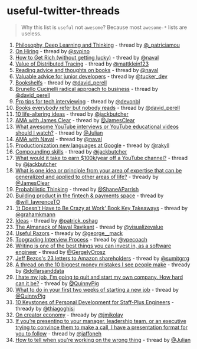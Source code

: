 # useful-twitter-threads

> Why this list is `useful` not `awesome`? 
> Because most `awesome-*` lists are useless.

1. [Philosophy, Deep Learning and Thinking](https://twitter.com/_patriciamou/status/1296654041569570819) - thread by [@_patriciamou](https://twitter.com/_patriciamou)
2. [On Hiring](https://twitter.com/svpino/status/1289431085525295105) - thread by [@svpino](https://twitter.com/svpino)
3. [How to Get Rich (without getting lucky)](https://twitter.com/naval/status/1002103360646823936) - thread by [@naval](https://twitter.com/naval)
4. [Value of Distributed Tracing](https://twitter.com/mattklein123/status/1049813556592406528) - thread by [@mattklein123](https://twitter.com/mattklein123)
5. [Reading advice and thoughts on books](https://twitter.com/AlexAndBooks_/status/1302811435760783362) - thread by [@naval](https://twitter.com/naval)
6. [Valuable advice for junior developers](https://twitter.com/tucker_dev/status/1306619121476362240) - thread by [@tucker_dev](https://twitter.com/tucker_dev)
7. [Bookshelfs](https://twitter.com/david_perell/status/1195009016054853632) - thread by [@david_perell](https://twitter.com/david_perell)
8. [Brunello Cucinelli radical approach to business](https://twitter.com/david_perell/status/1315426534900092929) - thread by [@david_perell](https://twitter.com/david_perell)
9. [Pro tips for tech interviewing](https://twitter.com/devonbl/status/1318944166651613185) - thread by [@devonbl](https://twitter.com/devonbl)
10. [Books everybody refer but nobody reads](https://twitter.com/david_perell/status/1303921481710219264) - thread by [@david_perell](https://twitter.com/david_perell)
11. [10 life-altering ideas](https://twitter.com/jackbutcher/status/1321216300409098243) - thread by [@jackbutcher](https://twitter.com/jackbutcher)
12. [AMA with James Clear](https://twitter.com/JamesClear/status/1321908884949372929) - thread by [@JamesClear](https://twitter.com/JamesClear)
13. [What awesome YouTube interviews or YouTube educational videos should I watch?](https://twitter.com/Julian/status/1322786111559589890) - thread by [@Julian](https://twitter.com/Julian)
14. [AMA with Naval](https://twitter.com/naval/status/1322759857980678145) - thread by [@naval](https://twitter.com/naval)
15. [Productionization new languages at Google](https://twitter.com/rakyll/status/1293026308524584960) - thread by [@rakyll](https://twitter.com/rakyll)
16. [Compounding skills](https://twitter.com/jackbutcher/status/1330183607034449920) - thread by [@jackbutcher](https://twitter.com/jackbutcher)
17. [What would it take to earn $100k/year off a YouTube channel?](https://twitter.com/jackbutcher/status/1330887410922741760) - thread by [@jackbutcher](https://twitter.com/jackbutcher)
18. [What is one idea or principle from your area of expertise that can be generalized and applied to other areas of life?](https://twitter.com/JamesClear/status/1332314862278615042) - thready by [@JamesClear](https://twitter.com/JamesClear)
19. [Probabilistic Thinking](https://twitter.com/ShaneAParrish/status/1332340450372575234) - thread by [@ShaneAParrish](https://twitter.com/ShaneAParrish)
20. [Building product in the fintech & payments space](https://twitter.com/will_lawrenceTO/status/1340020554527596550) - thread by [@will_lawrenceTO](https://twitter.com/will_lawrenceTO)
21. ['It Doesn't Have to Be Crazy at Work' Book Key Takeaways](https://twitter.com/grahamkmann/status/1344344072228663296) - thread by [@grahamkmann](https://twitter.com/grahamkmann)
22. [Ideas](https://twitter.com/patrick_oshag/status/1342918119526981643) - thread by [@patrick_oshag](https://twitter.com/patrick_oshag)
23. [The Almanack of Naval Ravikant](https://twitter.com/visualizevalue/status/1346476905889861632) - thread by [@visualizevalue](https://twitter.com/visualizevalue)
24. [Useful Razors](https://twitter.com/george__mack/status/1350513143387189248) - thready by [@george__mack](https://twitter.com/george__mack)
25. [Topgrading Interview Process](https://twitter.com/vpecoach/status/1353370224859353088) - thread by [@vpecoach](https://twitter.com/vpecoach)
26. [Writing is one of the best things you can invest in, as a software engineer](https://twitter.com/GergelyOrosz/status/1353661833236926470) - thread by [@GergelyOrosz](https://twitter.com/GergelyOrosz)
27. [Jeff Bezos's 23 letters to Amazon shareholders](https://twitter.com/sumitgrrg/status/1356943550932422658) - thread by [@sumitgrrg](https://twitter.com/sumitgrrg)
28. [A thread on the 10 biggest money mistakes I see people make](https://twitter.com/dollarsanddata/status/1358830579450544130) - thready by [@dollarsanddata](https://twitter.com/dollarsanddata)
29. [I hate my job, I'm going to quit and start my own company. How hard can it be?](https://twitter.com/QuinnyPig/status/1359363159916597248) - thread by [@QuinnyPig](https://twitter.com/QuinnyPig)
30. [What to do in your first two weeks of starting a new job](https://twitter.com/QuinnyPig/status/1370575853554266118) - thread by [@QuinnyPig](https://twitter.com/QuinnyPig)
31. [10 Keystones of Personal Development for Staff-Plus Engineers](https://twitter.com/thiagoghisi/status/1375554860406480905) - thready by [@thiagoghisi](https://twitter.com/thiagoghisi)
32. [On creator economy](https://twitter.com/jmikolay/status/1376575545341804549) - thready by [@jmikolay](https://twitter.com/jmikolay)
33. [If you’re presenting to your manager, leadership team, or an executive trying to convince them to make a call, I have a presentation format for you to follow](https://twitter.com/jaffoneh/status/1376945166771056641) - thread by [@jaffoneh](https://twitter.com/jaffoneh)
34. [How to tell when you're working on the wrong thing](https://twitter.com/Julian/status/1384971872928944129) - thread by [@Julian](https://twitter.com/Julian) 
